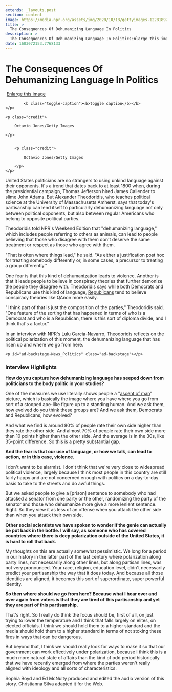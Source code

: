 ```yaml
--- 
extends: _layouts.post 
section: content 
image: https://media.npr.org/assets/img/2020/10/18/gettyimages-1228189212_wide-97a02c2059468fb67dd73376fa98da58daa5af8b.jpg?s=1400 
title: > 
  The Consequences Of Dehumanizing Language In Politics 
description: > 
  The Consequences Of Dehumanizing Language In PoliticsEnlarge this image toggle caption Octavio Jones/Getty Images Octavio Jones/Getty ImagesUnited States politicians are no strangers to using unkind language against their opponents.Theodoridis told NPR's Weekend Edition that "dehumanizing language," which includes people referring to others as animals, can lead to people believing that those who disagree with them don't deserve the same treatment or respect as those who agree with them.Theodoridis says while both Democrats and Republicans use this kind of language, Republicans tend to believe conspiracy theories like QAnon more easily.In an interview with NPR's Lulu Garcia-Navarro, Theodoridis reflects on the political polarization of this moment, the dehumanizing language that has risen up and where we go from here.Interview HighlightsHow do you capture how dehumanizing language has seeped down from politicians to the body politic in your studies? 
date: 1603072153.7768133 
--- 
```

<div><p class="storytitle">
      <h1>The Consequences Of Dehumanizing Language In Politics</h1>
   
   
   
</p><img src="https://media.npr.org/assets/img/2020/10/18/gettyimages-1228189212_wide-97a02c2059468fb67dd73376fa98da58daa5af8b-s1100-c15.jpg" class="img lazyOnLoad" alt="">
        <a class="enlargelink" href="https://media.npr.org/assets/img/2020/10/18/gettyimages-1228189212_wide-97a02c2059468fb67dd73376fa98da58daa5af8b-s1200.jpg">Enlarge this image</a>
        <p class="caption-wrap">
         


            <b class="toggle-caption"><b>toggle caption</b></b>
    </p>

    <p class="credit">
        
        Octavio Jones/Getty Images
        
    </p>
<img alt="">
    <p class="image_data">
         
        <p class="credit">
            
            Octavio Jones/Getty Images
            
        </p>
    </p>
<p>United States politicians are no strangers to using unkind language against their opponents. It's a trend that dates back to at least 1800 when, during the presidential campaign, Thomas Jefferson hired James Callender to slime John Adams. But Alexander Theodoridis, who teaches political science at the University of Massachusetts Amherst, says that today's partisanship can lend itself to particularly dehumanizing language not only between political opponents, but also between regular Americans who belong to opposite political parties.</p>   <p>Theodoridis told NPR's Weekend Edition that "dehumanizing language," which includes people referring to others as animals, can lead to people believing that those who disagree with them don't deserve the same treatment or respect as those who agree with them. </p>   <p>"That is often where things lead," he said. "As either a justification post hoc for treating somebody differently or, in some cases, a precursor to treating a group differently."</p>   <p>One fear is that this kind of dehumanization leads to violence. Another is that it leads people to believe in conspiracy theories that further demonize the people they disagree with. Theodoridis says while both Democrats and Republicans use this kind of language, <a href="https://www.npr.org/2020/07/01/885991730/gop-candidates-open-to-qanon-conspiracy-theory-advance-in-congressional-races">Republicans</a> tend to believe conspiracy theories like QAnon more easily.</p>   <p>"I think part of that is just the composition of the parties," Theodoridis said. "One feature of the sorting that has happened in terms of who is a Democrat and who is a Republican, there is this sort of diploma divide, and I think that's a factor."</p>   <p>In an interview with NPR's Lulu Garcia-Navarro, Theodoridis reflects on the political polarization of this moment, the dehumanizing language that has risen up and where we go from here.</p>   
    

    <p id="ad-backstage-News_Politics" class="ad-backstage"></p>

   <p class="hr"></p>   <h3 class="edTag">Interview Highlights</h3>   <p><strong>How do you capture how dehumanizing language has seeped down from politicians to the body politic in your studies?</strong></p>   <p>One of the measures we use literally shows people a "<a href="https://en.wikipedia.org/wiki/March_of_Progress">ascent of man</a>" picture, which is basically the image where you have where you go from sort of a stooped ape-like figure up to a standing human. And we ask them, how evolved do you think these groups are? And we ask them, Democrats and Republicans, how evolved? </p>   <p>And what we find is around 80% of people rate their own side higher than they rate the other side. And almost 70% of people rate their own side more than 10 points higher than the other side. And the average is in the 30s, like 35-point difference. So this is a pretty substantial gap.</p>   <p><strong>And the fear is that our use of language, or how we talk, can lead to action, or in this case, violence.</strong></p>   <p>I don't want to be alarmist. I don't think that we're very close to widespread political violence, largely because I think most people in this country are still fairly happy and are not concerned enough with politics on a day-to-day basis to take to the streets and do awful things.</p>   <p>But we asked people to give a [prison] sentence to somebody who had attacked a senator from one party or the other, randomizing the party of the senator and those who dehumanize more give a more lenient sentence. Right. So they view it as less of an offense when you attack the other side than when you attack their own side.</p>   <p><strong>Other social scientists we have spoken to wonder if the genie can actually be put back in the bottle. I will say, as someone who has covered countries where there is deep polarization outside of the United States, it is hard to roll that back.</strong></p>   <p>My thoughts on this are actually somewhat pessimistic. We long for a period in our history in the latter part of the last century where polarization along party lines, not necessarily along other lines, but along partisan lines, was not very pronounced. Your race, religion, education level, didn't necessarily predict your partisanship the way that it does today. And because all those identities are aligned, it becomes this sort of superordinate, super powerful identity.</p>   <p><strong>So then where should we go from here? Because what I hear over and over again from voters is that they are tired of this partisanship and yet they are part of this partisanship.</strong></p>   <p>That's right. So I really do think the focus should be, first of all, on just trying to lower the temperature and I think that falls largely on elites, on elected officials. I think we should hold them to a higher standard and the media should hold them to a higher standard in terms of not stoking these fires in ways that can be dangerous. </p>   <p>But beyond that, I think we should really look for ways to make it so that our government can work effectively under polarization, because I think this is a much more natural state of affairs than the kind of odd period historically that we have recently emerged from where the parties weren't really aligned with ideology and all sorts of characteristics.</p>   <p class="contributors-text">Sophia Boyd and Ed McNulty produced and edited the audio version of this story. Christianna Silva adapted it for the Web.</p>
</div>